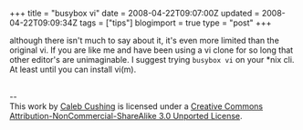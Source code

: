 +++
title = "busybox vi"
date = 2008-04-22T09:07:00Z
updated = 2008-04-22T09:09:34Z
tags = ["tips"]
blogimport = true 
type = "post"
+++

although there isn't much to say about it, it's even more limited than the original vi. If you are like me and have been using a vi clone for so long that other editor's are unimaginable. I suggest trying <code>busybox vi</code> on your *nix cli. At least until you can install vi(m).<div class="blogger-post-footer"><br />--<br />
This <span xmlns:dc="http://purl.org/dc/elements/1.1/" href="http://purl.org/dc/dcmitype/Text" rel="dc:type">work</span> by <a xmlns:cc="http://creativecommons.org/ns#" href="http://www.xenoterracide.com" property="cc:attributionName" rel="cc:attributionURL">Caleb Cushing</a> is licensed under a <a rel="license" href="http://creativecommons.org/licenses/by-nc-sa/3.0/">Creative Commons Attribution-NonCommercial-ShareAlike 3.0 Unported License</a>.</div>
